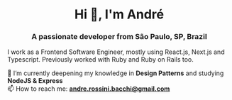 <h1 align="center">Hi 👋, I'm André</h1>
<h3 align="center">A passionate developer from São Paulo, SP, Brazil</h3>

I work as a Frontend Software Engineer, mostly using React.js, Next.js and Typescript. Previously worked with Ruby and Ruby on Rails too.

🌱 I’m currently deepening my knowledge in **Design Patterns** and studying **NodeJS & Express**
<br/>
📫 How to reach me: **andre.rossini.bacchi@gmail.com**
<br/>

